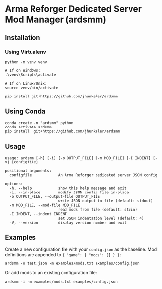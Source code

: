 # Arma Reforger Dedicated Server Mod Manager (ardsmm)

## Installation

### Using Virtualenv

```
python -m venv venv 

# If on Windows:
.\venv\Scripts\activate

# If on Linux/Unix:
source venv/bin/activate

pip install git+https://github.com/jhunkeler/ardsmm
```

## Using Conda

```
conda create -n "ardsmm" python
conda activate ardsmm
pip install  git+https://github.com/jhunkeler/ardsmm
```

## Usage

```
usage: ardsmm [-h] [-i] [-o OUTPUT_FILE] [-m MOD_FILE] [-I INDENT] [-V] [configfile]

positional arguments:
  configfile            An Arma Reforger dedicated server JSON config

options:
  -h, --help            show this help message and exit
  -i, --in-place        modify JSON config file in-place
  -o OUTPUT_FILE, --output-file OUTPUT_FILE
                        write JSON output to file (default: stdout)
  -m MOD_FILE, --mod-file MOD_FILE
                        read mods from file (default: stdin)
  -I INDENT, --indent INDENT
                        set JSON indentation level (default: 4)
  -V, --version         display version number and exit

```

## Examples

Create a new configuration file with your `config.json` as the baseline. Mod definitions are appended to `{ "game": { "mods": [] } }`:

```
ardsmm -o test.json -m examples/mods.txt examples/config.json
```

Or add mods to an existing configuration file:

```
ardsmm -i -m examples/mods.txt examples/config.json
```
